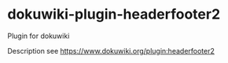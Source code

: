 # dokuwiki-plugin-headerfooter2

Plugin for dokuwiki

Description see https://www.dokuwiki.org/plugin:headerfooter2

